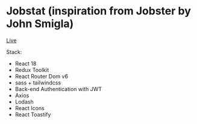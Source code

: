 # Jobstat (inspiration from Jobster by John Smigla)

[Live](https://jobstat.netlify.app)

Stack: 
- React 18
- Redux Toolkit
- React Router Dom v6
- sass + tailwindcss
- Back-end Authentication with JWT
- Axios
- Lodash
- React Icons
- React Toastify
